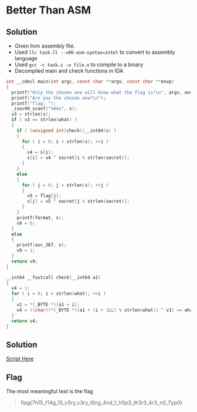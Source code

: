 # Better Than ASM

## Solution
- Given llvm assembly file.
- Used `llc task.ll --x86-asm-syntax=intel` to convert to assembly language
- Used `gcc -c task.s -o file.o` to compile to a binary
- Decompiled main and check functions in IDA

```c
int __cdecl main(int argc, const char **argv, const char **envp)
{
  printf("Only the chosen one will know what the flag is!\n", argv, envp);
  printf("Are you the chosen one?\n");
  printf("flag: ");
  _isoc99_scanf("%64s", s);
  v3 = strlen(s);
  if ( v3 == strlen(what) )
  {
    if ( (unsigned int)check((__int64)s) )
    {
      for ( i = 0; i < strlen(s); ++i )
      {
        v4 = s[i];
        s[i] = v4 ^ secret[i % strlen(secret)];
      }
    }
    else
    {
      for ( j = 0; j < strlen(s); ++j )
      {
        v5 = flag[j];
        s[j] = v5 ^ secret[j % strlen(secret)];
      }
    }
    printf(format, s);
    v9 = 0;
  }
  else
  {
    printf(asc_367, s);
    v9 = 1;
  }
  return v9;
}

__int64 __fastcall check(__int64 a1)
{
  v4 = 1;
  for ( i = 0; i < strlen(what); ++i )
  {
    v1 = *(_BYTE *)(a1 + i);
    v4 = ((char)(*(_BYTE *)(a1 + (i + 1LL) % strlen(what)) ^ v1) == what[i]) & (unsigned __int8)v4;
  }
  return v4;
}
```


## Solution
[Script Here](./script.py)

## Flag
The most meaningful text is the flag
>flag{7h15_f14g_15_v3ry_v3ry_l0ng_4nd_1_h0p3_th3r3_4r3_n0_7yp0}
